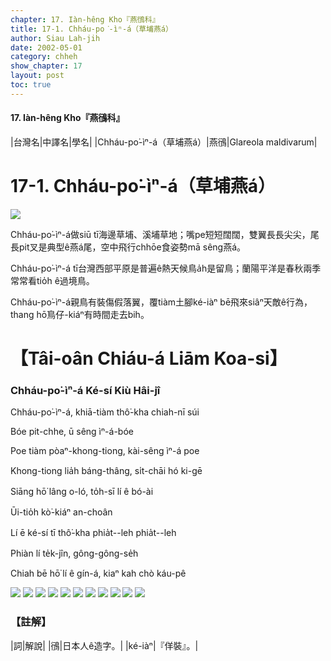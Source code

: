 ```yaml
---
chapter: 17. Iàn-hêng Kho『燕鴴科』
title: 17-1. Chháu-po͘-ìⁿ-á（草埔燕á）
author: Siau Lah-jih
date: 2002-05-01
category: chheh
show_chapter: 17
layout: post
toc: true
---
```


#### 17. Iàn-hêng Kho『燕鴴科』


|台灣名|中譯名|學名|
|Chháu-po͘-ìⁿ-á（草埔燕á）|燕鴴|Glareola maldivarum|


# 17-1. Chháu-po͘-ìⁿ-á（草埔燕á）


![](../too5/17/17-1-3.Chháu-po͘-ìⁿ-á.jpg)


Chháu-po͘-ìⁿ-á做siū tī海邊草埔、溪埔草地；嘴pe短短闊闊，雙翼長長尖尖，尾長pit叉是典型ê燕á尾，空中飛行chhōe食姿勢mā sêng燕á。

Chháu-po͘-ìⁿ-á tī台灣西部平原是普遍ê熱天候鳥a̍h是留鳥；蘭陽平洋是春秋兩季常常看tio̍h ê過境鳥。

Chháu-po͘-ìⁿ-á親鳥有裝傷假落翼，覆tiàm土腳ké-iàⁿ bē飛來siâⁿ天敵ê行為，thang hō͘鳥仔-kiáⁿ有時間走去bih。




# 【Tâi-oân Chiáu-á Liām Koa-si】

### **Chháu-po͘-ìⁿ-á Ké-sí Kiù Hâi-jî**

Chháu-po͘-ìⁿ-á, khiā-tiàm thô͘-kha chiah-nī súi

Bóe pit-chhe, ū sêng ìⁿ-á-bóe

Poe tiàm pòaⁿ-khong-tiong, kài-sêng ìⁿ-á poe

Khong-tiong lia̍h báng-thâng, si̍t-chāi hó ki-gē

Siāng hō͘ lâng o-ló, to̍h-sī lí ê bó-ài

Ūi-tio̍h kò͘-kiáⁿ an-choân

Lí ē ké-sí tī thô͘-kha phia̍t--leh phia̍t--leh

Phiàn lí te̍k-jîn, gông-gông-se̍h

Chiah bē hō͘ lí ê gín-á, kiaⁿ kah chò káu-pê



![](../too5/17/17-1-4.Chháu-po͘-ìⁿ-á.jpg)
![](../too5/17/17-1-8.Chháu-po͘-ìⁿ-á.jpg)
![](../too5/17/17-1-9.Chháu-po͘-ìⁿ-á.jpg)
![](../too5/17/17-1-1.Chháu-po͘-ìⁿ-á.jpg)
![](../too5/17/17-1-2.Chháu-po͘-ìⁿ-á.jpg)
![](../too5/17/17-1-5.Chháu-po͘-ìⁿ-á.jpg)
![](../too5/17/17-1-6.Chháu-po͘-ìⁿ-á.jpg)
![](../too5/17/17-1-7.Chháu-po͘-ìⁿ-á.jpg)
![](../too5/17/17-1-10.Chháu-po͘-ìⁿ-á.jpg)
![](../too5/17/17-1-11.Chháu-po͘-ìⁿ-á.jpg)
![](../too5/17/17-1-12.Chháu-po͘-ìⁿ-á.jpg)



### 【註解】

|詞|解說|
|鴴|日本人ê造字。|
|ké-iàⁿ|『佯裝』。|


